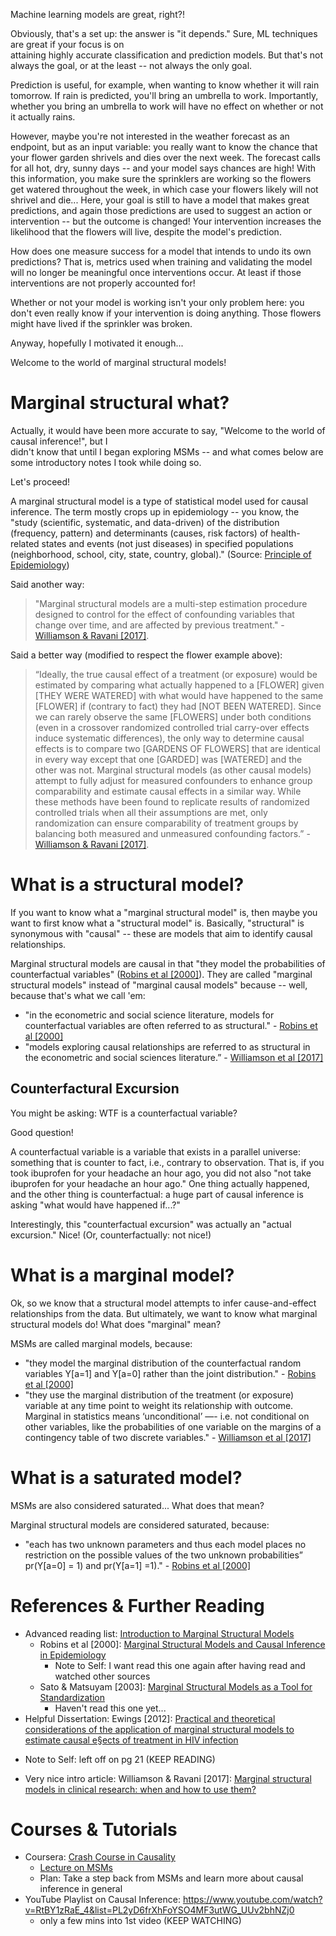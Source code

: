 Machine learning models are great, right?!   

Obviously, that's a set up: the answer is "it depends."  Sure, ML techniques are great if your focus is on  
attaining highly accurate classification and prediction models.  But that's not always the goal, or at the least -- not
always the only goal.

Prediction is useful, for example, when wanting 
to know whether it will rain tomorrow.  If rain is predicted, you'll bring an umbrella to work.  Importantly, whether you
bring an umbrella to work will have no effect on whether or not it actually rains.  

However, maybe you're not interested
in the weather forecast as an endpoint, but as an input variable: you really want to know the chance that your flower 
garden shrivels and dies over the next week.  The forecast calls for all hot, dry, sunny days -- and your model says chances
are high!  With this information, you make sure the sprinklers are working so the flowers get watered throughout
the week, in which case your flowers likely will not shrivel and die... Here, your goal is still to have a model 
that makes great predictions, and again those predictions are used to suggest an action or intervention -- but the outcome
is changed!  Your intervention increases the likelihood that the flowers will live, despite the model's prediction.

How does one measure success for a model that intends to undo its own predictions?  That is, metrics used 
when training and validating the model will no longer be meaningful once interventions occur.  At least if those 
interventions are not properly accounted for!

Whether or not your model is working isn't your only problem here: you don't even really know if your 
intervention is doing anything.  Those flowers might have lived if the sprinkler was broken.  

Anyway, hopefully I motivated it enough...

Welcome to the world of marginal structural models!

# Marginal structural what?
Actually, it would have been more accurate to say, "Welcome to the world of causal inference!", but I  
didn't know that until I began exploring MSMs -- and what comes below are some introductory notes I took while doing so.

Let's proceed!

A marginal structural model is a type of statistical model used for causal inference.  The term mostly crops
up in epidemiology -- you know, the "study (scientific, systematic, and data-driven) of the distribution (frequency, pattern) and determinants (causes, risk factors) of health-related states and events (not just diseases) in specified populations (neighborhood, school, city, state, country, global)." (Source: [Principle of Epidemiology](https://www.cdc.gov/ophss/csels/dsepd/ss1978/index.html))

Said another way:
> "Marginal structural models are a multi-step estimation procedure designed to control for the effect of 
> confounding variables that change over time, and are affected by previous treatment." - [Williamson & Ravani [2017]](https://academic.oup.com/ndt/article/32/suppl_2/ii84/2989980).

Said a better way (modified to respect the flower example above):
> “Ideally, the true causal effect of a treatment (or exposure) would be estimated by comparing what actually happened to a [FLOWER] given [THEY WERE WATERED] with what would have happened to the same [FLOWER] if (contrary to fact) they had [NOT BEEN WATERED]. Since we can rarely observe the same [FLOWERS] under both conditions (even in a crossover randomized controlled trial carry-over effects induce systematic differences), the only way to determine causal effects is to compare two [GARDENS OF FLOWERS] that are identical in every way except that one [GARDED] was [WATERED] and the other was not. Marginal structural models (as other causal models) attempt to fully adjust for measured confounders to enhance group comparability and estimate causal effects in a similar way. While these methods have been found to replicate results of randomized controlled trials when all their assumptions are met, only randomization can ensure comparability of treatment groups by balancing both measured and unmeasured confounding factors.” - [Williamson & Ravani [2017]](https://academic.oup.com/ndt/article/32/suppl_2/ii84/2989980).



# What is a structural model?   
If you want to know what a "marginal structural model" is, then maybe you want to first know
what a "structural model" is.  Basically, "structural" is synonymous with "causal" -- these are models that
aim to identify causal relationships.

Marginal structural models are causal in that "they model the probabilities of counterfactual variables" ([Robins et al [2000]](https://epiresearch.org/wp-content/uploads/2014/07/Robins_EPI_2000_11_550.pdf)). They are called "marginal
structural models" instead of "marginal causal models" because -- well, because that's what we call 'em:
* "in the econometric and social science literature, 
models for counterfactual variables are often referred to as structural." - [Robins et al [2000]](https://epiresearch.org/wp-content/uploads/2014/07/Robins_EPI_2000_11_550.pdf)
* "models exploring causal relationships are referred to as structural in the econometric and social sciences 
literature.” - [Williamson et al [2017]](https://academic.oup.com/ndt/article/32/suppl_2/ii84/2989980)


## Counterfactural Excursion 
You might be asking: WTF is a counterfactual variable?  

Good question!

A counterfactual variable is a variable that exists in a parallel universe: something that is counter to fact, i.e.,
contrary to observation.  That is, if you took ibuprofen for your headache an hour ago, you did not also "not take
ibuprofen for your headache an hour ago."  One thing actually happened, and the other thing is counterfactual: a huge
part of causal inference is asking "what would have happened if...?"

Interestingly, this "counterfactual excursion" was actually an "actual excursion."  Nice!  (Or, counterfactually: not nice!)


# What is a marginal model?  
Ok, so we know that a structural model attempts to infer cause-and-effect relationships from the data.  But ultimately,
we want to know what marginal structural models do!  What does "marginal" mean? 

MSMs are called marginal models, because: 
* "they model the marginal distribution of the counterfactual random variables Y[a=1] and Y[a=0] rather than the joint distribution." - [Robins et al [2000]](https://epiresearch.org/wp-content/uploads/2014/07/Robins_EPI_2000_11_550.pdf)
* "they use the marginal distribution of the treatment (or exposure) variable at any time point to weight its relationship with outcome. Marginal in statistics means ‘unconditional’ —- i.e. not conditional on other variables, like the probabilities of one variable on the margins of a contingency table of two discrete variables." - [Williamson et al [2017]](https://academic.oup.com/ndt/article/32/suppl_2/ii84/2989980)



# What is a saturated model?
MSMs are also considered saturated... What does that mean?

Marginal structural models are considered saturated, because: 
* "each has two unknown parameters and thus each model places no restriction on the possible values of the two unknown probabilities” pr(Y[a=0] = 1) and pr(Y[a=1] =1)." - [Robins et al [2000]](https://epiresearch.org/wp-content/uploads/2014/07/Robins_EPI_2000_11_550.pdf)



# References & Further Reading
* Advanced reading list: [Introduction to Marginal Structural Models](https://epiresearch.org/serlibrary/serplaylists/introduction-to-marginal-structural-models/)
  - Robins et al [2000]: [Marginal Structural Models and Causal Inference in
Epidemiology](https://epiresearch.org/wp-content/uploads/2014/07/Robins_EPI_2000_11_550.pdf)
    * Note to Self: I want read this one again after having read and watched other sources
  - Sato & Matsuyam [2003]: [Marginal Structural Models as a Tool for Standardization](https://epiresearch.org/wp-content/uploads/2014/07/Sato_EPI_2003_14_680.pdf)
    * Haven't read this one yet...
*	Helpful Dissertation:  Ewings [2012]: [Practical and theoretical considerations of the
application of marginal structural models to
estimate causal e§ects of treatment in HIV
infection](http://discovery.ucl.ac.uk/1346448/1/1346448.pdf)
  - Note to Self: left off on pg 21 (KEEP READING)
*	Very nice intro article:  Williamson & Ravani [2017]: [Marginal structural models in clinical research: when and how to use them?](https://academic.oup.com/ndt/article/32/suppl_2/ii84/2989980)

# Courses & Tutorials
* Coursera: [Crash Course in Causality](https://www.coursera.org/learn/crash-course-in-causality)
  - [Lecture on MSMs](https://www.coursera.org/lecture/crash-course-in-causality/marginal-structural-models-EUpei)
  - Plan: Take a step back from MSMs and learn more about causal inference in general
* YouTube Playlist on Causal Inference:  https://www.youtube.com/watch?v=RtBY1zRaE_4&list=PL2yD6frXhFoYSO4MF3utWG_UUv2bhNZj0
  - only a few mins into 1st video (KEEP WATCHING)
